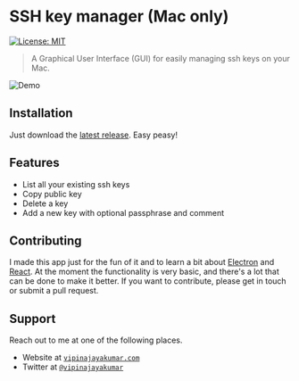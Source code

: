 
# SSH key manager (Mac only)
[![License: MIT](https://img.shields.io/badge/License-MIT-yellow.svg)](https://opensource.org/licenses/MIT)

> A Graphical User Interface (GUI) for easily managing ssh keys on your Mac.

![Demo](../assets/demo.gif)

## Installation

Just download the <a href="https://github.com/bluprince13/ssh-key-manager/releases/latest/" target="_blank">latest
release</a>. Easy peasy!

## Features

-   List all your existing ssh keys
-   Copy public key
-   Delete a key
-   Add a new key with optional passphrase and comment

## Contributing

I made this app just for the fun of it and to learn a bit about [Electron](https://electronjs.org/) and
[React](https://reactjs.org/). At the moment the functionality is very basic, and there's a lot that can
be done to make it better. If you want to contribute, please get in touch or submit a
pull request.

## Support

Reach out to me at one of the following places. 

-   Website at <a href="https://vipinajayakumar.com" target="_blank">`vipinajayakumar.com`</a>
-   Twitter at <a href="https://twitter.com/vipinajayakumar" target="_blank">`@vipinajayakumar`</a>
